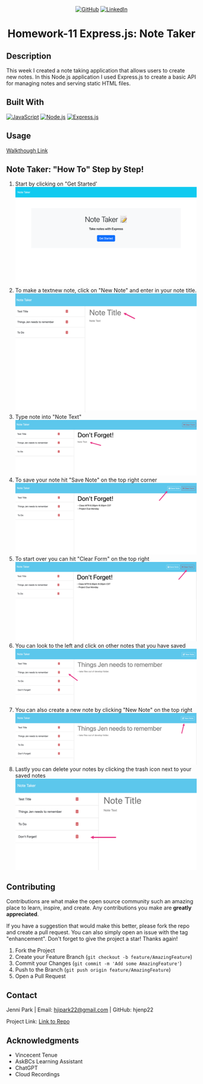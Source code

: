 <!-- Improved compatibility of back to top link: See: https://github.com/othneildrew/Best-README-Template/pull/73 -->
<div align="center">
  <div id="readme-top"></div>

[![GitHub](https://img.shields.io/badge/GitHub-My_Profile-pink?style=for-the-badge&logo=github)](https://github.com/hjenp22?tab=repositories)
[![LinkedIn](https://img.shields.io/badge/LinkedIn-My_Profile-blue?style=for-the-badge&logo=linkedin&logoColor=white)](https://www.linkedin.com/in/hjennip)
# Homework-11 Express.js: Note Taker
</div>

## Description 
This week I created a note taking application that allows users to create new notes. In this Node.js application I used Express.js to create a basic API for managing notes and serving static HTML files.

## Built With

[![JavaScript](https://img.shields.io/badge/JavaScript-F7DF1E?style=for-the-badge&logo=javascript&logoColor=black)](https://www.javascript.com/)
[![Node.js](https://img.shields.io/badge/Node.js-43853D?style=for-the-badge&logo=node.js&logoColor=white)](https://nodejs.org/)
[![Express.js](https://img.shields.io/badge/Express.js-000000?style=for-the-badge&logo=express&logoColor=white)](https://expressjs.com/)

## Usage
[Walkthough Link](https://drive.google.com/file/d/17-n_mhMWitpsjm_IZTTMAR_r0R75OiVA/view)

## Note Taker: "How To" Step by Step! <!--or application steps to each their own -->
1. Start by clicking on "Get Started'
![Get Started](./Assets/get%20started.png)
2. To make a textnew note, click on "New Note" and enter in your note title. 
![!\[Alt text\]](./Assets/Note%20Title.png)
3. Type note into "Note Text"
![!\[Alt text\]](./Assets/Note%20Text.png)
4. To save your note hit "Save Note" on the top right corner
![!\[Alt text\]](./Assets/save%20note.png)
5. To start over you can hit "Clear Form" on the top right
![!\[Alt text\]](./Assets/Clear%20form.png)
6. You can look to the left and click on other notes that you have saved
![!\[Alt text\]](./Assets/saved%20notess.png)
7. You can also create a new note by clicking "New Note" on the top right
![!\[Alt text\]](./Assets/create%20new.png)
8. Lastly you can delete your notes by clicking the trash icon next to your saved notes
![!\[Alt text\]](./Assets/delete.png)

<!-- CONTRIBUTING -->
## Contributing

Contributions are what make the open source community such an amazing place to learn, inspire, and create. Any contributions you make are **greatly appreciated**.

If you have a suggestion that would make this better, please fork the repo and create a pull request. You can also simply open an issue with the tag "enhancement".
Don't forget to give the project a star! Thanks again!

1. Fork the Project
2. Create your Feature Branch (`git checkout -b feature/AmazingFeature`)
3. Commit your Changes (`git commit -m 'Add some AmazingFeature'`)
4. Push to the Branch (`git push origin feature/AmazingFeature`)
5. Open a Pull Request

<p align="right"></p>


## Contact 
Jenni Park | Email: hjipark22@gmail.com | GitHub: hjenp22

Project Link: [Link to Repo](https://github.com/hjenp22/Mod_11_HW_Note_Taker)

## Acknowledgments
* Vincecent Tenue
* AskBCs Learning Assistant 
* ChatGPT
* Cloud Recordings